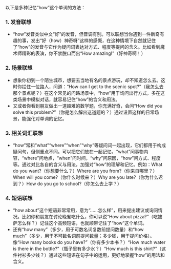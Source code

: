 以下是多种记忆“how”这个单词的方法：

### 1. 发音联想
- “how”发音类似中文“好”的发音，但音调有别。可以联想当你遇到一件新奇有趣的事，发出“好（how）神奇呀”这样的感慨，在这种情境下自然就记住了“how”的发音与它作为疑问词表达对方式、程度等提问的含义。比如看到魔术师精彩的表演，你不禁脱口而出“How amazing!”（好神奇啊！）

### 2. 场景联想
- 想象你初到一个陌生城市，想要去当地有名的景点游玩，却不知道怎么去。这时你拦住一位路人，问道：“How can I get to the scenic spot?”（我怎么去那个景点呢？）在这个常见的问路场景中，“how”用于询问出行方式，多在这类场景中模拟对话，就容易记住“how”的含义和用法。
- 又或者你看到朋友做出一道超难的数学题，你充满好奇，会问“How did you solve this problem?”（你是怎么解出这道题的？）通过设置这样的日常场景，能强化对单词的记忆。

### 3. 相关词汇联想
- “how”常和“what”“where”“when”“why”等疑问词一起出现，它们都用于构成疑问句，但侧重点不同。可以把它们放在一起记忆，“what”问事物内容，“where”问地点，“when”问时间，“why”问原因，“how”问方式、程度等。通过对比各自的含义与用法，加强对“how”的理解和记忆。例如：What do you want?（你想要什么？）Where are you from?（你来自哪里？）When will you come?（你什么时候来？）Why are you late?（你为什么迟到？）How do you go to school?（你怎么去上学？）

### 4. 短语联想
- “how about”这个短语非常常用，意为“……怎么样”，用来提出建议或询问情况。比如你和朋友在讨论晚餐吃什么，你可以说“How about pizza?”（吃披萨怎么样？）记住这个高频短语，也就顺带记住了“how”这个单词。
- 还有“how many”（多少，用于可数名词复数前提问数量）和“how much”（多少，用于不可数名词前提问数量；多少钱，用于提问价格）。像“How many books do you have?”（你有多少本书？）“How much water is there in the bottle?”（瓶子里有多少水？）“How much is this shirt?”（这件衬衫多少钱？）通过这些短语在句子中的运用，更好地掌握“how”的用法和含义。 